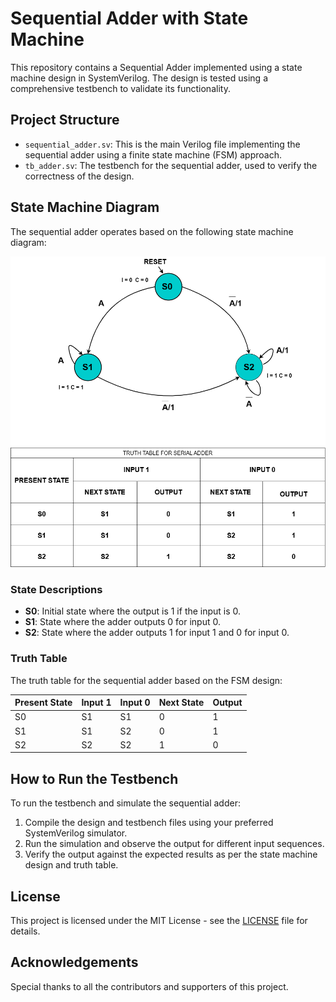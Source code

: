 # Sequential Adder with State Machine

This repository contains a Sequential Adder implemented using a state machine design in SystemVerilog. The design is tested using a comprehensive testbench to validate its functionality.

## Project Structure

- `sequential_adder.sv`: This is the main Verilog file implementing the sequential adder using a finite state machine (FSM) approach.
- `tb_adder.sv`: The testbench for the sequential adder, used to verify the correctness of the design.

## State Machine Diagram

The sequential adder operates based on the following state machine diagram:

![State Machine](state_machine.png)

### State Descriptions
- **S0**: Initial state where the output is 1 if the input is 0.
- **S1**: State where the adder outputs 0 for input 0.
- **S2**: State where the adder outputs 1 for input 1 and 0 for input 0.

### Truth Table
The truth table for the sequential adder based on the FSM design:

| Present State | Input 1 | Input 0 | Next State | Output |
|---------------|---------|---------|------------|--------|
| S0            | S1      | S1      | 0          | 1      |
| S1            | S1      | S2      | 0          | 1      |
| S2            | S2      | S2      | 1          | 0      |

## How to Run the Testbench

To run the testbench and simulate the sequential adder:

1. Compile the design and testbench files using your preferred SystemVerilog simulator.
2. Run the simulation and observe the output for different input sequences.
3. Verify the output against the expected results as per the state machine design and truth table.

## License

This project is licensed under the MIT License - see the [LICENSE](LICENSE) file for details.

## Acknowledgements

Special thanks to all the contributors and supporters of this project.

